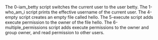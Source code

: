 The 0-iam_betty script switches the current user to the user betty.
The 1-who_am_i script prints the effective username of the current user.
The 4-empty script creates an empty file called hello.
The 5-execute script adds execute permission to the owner of the file hello.
The 6-multiple_permissions script adds execute permissions to the owner and group owner, and read permission to other users.
